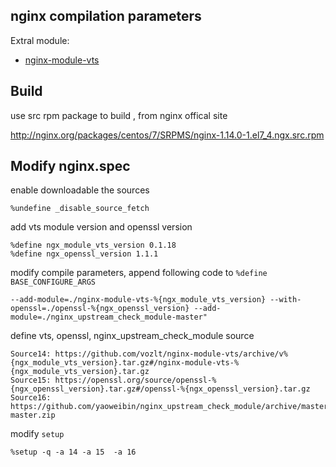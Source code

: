 ## nginx compilation parameters ##

Extral module:
- [nginx-module-vts](https://github.com/vozlt/nginx-module-vts)

## Build

use src rpm package to build , from nginx offical site

http://nginx.org/packages/centos/7/SRPMS/nginx-1.14.0-1.el7_4.ngx.src.rpm

## Modify nginx.spec
enable downloadable the sources
```
%undefine _disable_source_fetch
```

add vts module version and openssl version 
```
%define ngx_module_vts_version 0.1.18
%define ngx_openssl_version 1.1.1
```

modify compile parameters, append following code to `%define BASE_CONFIGURE_ARGS`
```
--add-module=./nginx-module-vts-%{ngx_module_vts_version} --with-openssl=./openssl-%{ngx_openssl_version} --add-module=./nginx_upstream_check_module-master"
```

define vts,  openssl,  nginx_upstream_check_module source
```
Source14: https://github.com/vozlt/nginx-module-vts/archive/v%{ngx_module_vts_version}.tar.gz#/nginx-module-vts-%{ngx_module_vts_version}.tar.gz
Source15: https://openssl.org/source/openssl-%{ngx_openssl_version}.tar.gz#/openssl-%{ngx_openssl_version}.tar.gz
Source16: https://github.com/yaoweibin/nginx_upstream_check_module/archive/master.zip#/nginx_upstream_check_module-master.zip
```


modify `setup`
```
%setup -q -a 14 -a 15  -a 16
```
